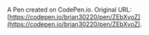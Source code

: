 # 

A Pen created on CodePen.io. Original URL: [https://codepen.io/brian30220/pen/ZEbXvoZ](https://codepen.io/brian30220/pen/ZEbXvoZ).


